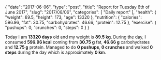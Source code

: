 {
    "date": "2017-06-06",
    "type": "post",
    "title": "Report for Tuesday 6th of June 2017",
    "slug": "2017\/06\/06",
    "categories": [
        "Daily report"
    ],
    "health": {
        "weight": 89.5,
        "height": 173,
        "age": 13320
    },
    "nutrition": {
        "calories": 596.96,
        "fat": 30.75,
        "carbohydrates": 46.66,
        "protein": 12.75
    },
    "exercise": {
        "pushups": 0,
        "crunches": 0,
        "steps": 0
    }
}

Today I am <strong>13320 days</strong> old and my weight is <strong>89.5 kg</strong>. During the day, I consumed <strong>596.96 kcal</strong> coming from <strong>30.75 g</strong> fat, <strong>46.66 g</strong> carbohydrates and <strong>12.75 g</strong> protein. Managed to do <strong>0 pushups</strong>, <strong>0 crunches</strong> and walked <strong>0 steps</strong> during the day which is approximately <strong>0 km</strong>.